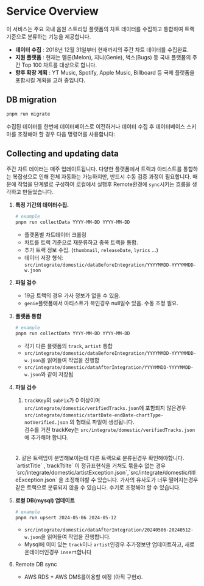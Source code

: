 # Service Overview

이 서비스는 주요 국내 음원 스트리밍 플랫폼의 차트 데이터를 수집하고 통합하여 트랙 기준으로 분류하는 기능을 제공합니다.

- **데이터 수집** :  2018년 12월 31일부터 현재까지의 주간 차트 데이터를 수집완료.
- **지원 플랫폼** : 현재는 멜론(Melon), 지니(Genie), 벅스(Bugs) 등 국내 플랫폼의 주간 Top 100 차트를 대상으로 합니다.
- **향후 확장 계획** : YT Music, Spotify, Apple Music, Billboard 등 국제 플랫폼을 포함시킬 계획을 고려 중입니다.

## DB migration

```bash
pnpm run migrate
```

수집된 데이터를 한번에 데이터베이스로 이전하거나 데이터 수집 후 데이터베이스 스키마를 조정해야 할 경우 다음 명령어를 사용합니다:

## Collecting and updating data

주간 차트 데이터는 매주 업데이트됩니다. 다양한 플랫폼에서 트랙과 아티스트를 통합하는 복잡성으로 인해 전체 자동화는 가능하지만, 반드시 수동 검증 과정이 필요합니다.
때문에 작업을 단계별로 구성하여 로컬에서 실행후 Remote환경에 `sync`시키는 흐름을 생각하고 만들었습니다.

1. **특정 기간의 데이터수집.**

    ```bash
    # example
    pnpm run collectData YYYY-MM-DD YYYY-MM-DD
    ```

    - 플랫폼별 차트데이터 크롤링
    - 차트를 트랙 기준으로 재분류하고 중복 트랙을 통합.
    - 추가 트랙 정보 수집. (`thumbnail`, `releaseDate`, `lyrics` …)
    - 데이터 저장 형식: `src/integrate/domestic/dataBeforeIntegration/YYYYMMDD-YYYYMMDD-w.json`
2. **파일 검수**
    - 19금 트랙의 경우 가사 정보가 없을 수 있음.
    - `genie`플랫폼에서 아티스트가 복인경우 null일수 있음. 수동 조정 필요.
3. **플랫폼 통합**

    ```bash
    # example
    pnpm run collectData YYYY-MM-DD YYYY-MM-DD
    ```

    - 각기 다른 플랫폼의 `track`, `artist` 통합
    - `src/integrate/domestic/dataBeforeIntegration/YYYYMMDD-YYYYMMDD-w.json`을 읽어들여 작업을 진행함
    - `src/integrate/domestic/dataAfterIntegration/YYYYMMDD-YYYYMMDD-w.json`와 같이 저장됨
4. **파일 검수**
    1. `trackKey`의 `subFix`가 0 이상이며 `src/integrate/domestic/verifiedTracks.json`에 포함되지 않은경우
    `src/integrate/domestic/startDate-endDate-chartType-notVerified.json` 의 형태로 파일이 생성됩니다.<br>
    검수를 거친 trackKey는 `src/integrate/domestic/verifiedTracks.json`에 추가해야 합니다.
    <br>
    <br>
    2. 같은 트랙임이 분명해보이는데 다른 트랙으로 분류된경우 확인해야합니다.
    `artistTitle` ,`trackTtilte`  이 정규표현식을 거쳐도 묶을수 없는 경우 `src/integrate/domestic/artistException.json`,`src/integrate/domestic/titleException.json`  을 조정해야할 수 있습니다.
     가사의 유사도가 너무 떨어지는경우 같은 트랙으로 분류되지 않을 수 있습니다. 수기로 조정해야 할 수 있습니다.

5. **로컬 DB(mysql) 업데이트**

    ```bash
    # example
    pnpm run upsert 2024-05-06 2024-05-12
    ```

    - `src/integrate/domestic/dataAfterIntegration/20240506-20240512-w.json`을 읽어들여 작업을 진행합니다.
    - Mysql에 이미 있는 `track`이나 `artist`인경우 추가정보만 업데이트하고, 새로운데이터인경우 `insert`합니다

6. Remote DB sync
    - AWS RDS + AWS DMS를이용할 예정 (아직 구현x).

